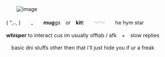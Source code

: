 　　![image](https://github.com/swagmaster25/-/assets/132309692/1f22262f-48d6-4268-b9e9-7e3a1afeee5d)

( “◞  ◟ )　　₊　　**mug**gs　or　**kit**t　　𓎟𓎟　　he hym star

**whisper** to interact cus im usually offtab / afk　+　slow replies

　basic dni stuffs other then that i'll just hide you if ur a freak
